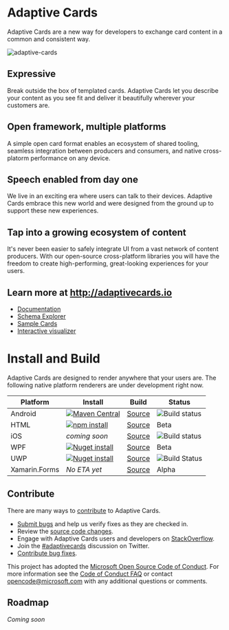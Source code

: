 
# Adaptive Cards
Adaptive Cards are a new way for developers to exchange card content in a common and consistent way.

![adaptive-cards](http://adaptivecards.io/content/overview.jpg)

## Expressive
Break outside the box of templated cards. Adaptive Cards let you describe your content as you see fit and deliver it beautifully wherever your customers are.

## Open framework, multiple platforms
A simple open card format enables an ecosystem of shared tooling, seamless integration between producers and consumers, and native cross-platorm performance on any device.

## Speech enabled from day one
We live in an exciting era where users can talk to their devices. Adaptive Cards embrace this new world and were designed from the ground up to support these new experiences.

## Tap into a growing ecosystem of content
It's never been easier to safely integrate UI from a vast network of content producers. With our open-source cross-platform libraries you will have the freedom to create high-performing, great-looking experiences for your users.

## Learn more at http://adaptivecards.io
* [Documentation](http://adaptivecards.io/documentation/)
* [Schema Explorer](http://adaptivecards.io/explorer/)
* [Sample Cards](http://adaptivecards.io/samples/)
* [Interactive visualizer](http://adaptivecards.io/visualizer/)

# Install and Build

Adaptive Cards are designed to render anywhere that your users are. The following native platform renderers are under development right now.

|Platform|Install|Build|Status|
|---|---|---|---|
| Android | [![Maven Central](https://img.shields.io/maven-central/v/io.adaptivecards/adaptivecards-android-arm.svg)](https://search.maven.org/#search%7Cga%7C1%7Ca%3A%22adaptivecards-android-arm%22) | [Source](https://github.com/Microsoft/AdaptiveCards/tree/master/source/android) | ![Build status](https://img.shields.io/vso/build/Microsoft/8d47e068-03c8-4cdc-aa9b-fc6929290322/17418.svg) |
| HTML | [![npm install](https://img.shields.io/npm/v/microsoft-adaptivecards.svg)](https://www.npmjs.com/package/microsoft-adaptivecards) | [Source](https://github.com/Microsoft/AdaptiveCards/tree/master/source/html)|Beta|
| iOS | *coming soon* |[Source](https://github.com/Microsoft/AdaptiveCards/tree/master/source/ios) | ![Build status](https://img.shields.io/vso/build/Microsoft/8d47e068-03c8-4cdc-aa9b-fc6929290322/16990.svg)|
| WPF | [![Nuget install](https://img.shields.io/nuget/v/Microsoft.AdaptiveCards.svg)](https://www.nuget.org/packages/Microsoft.AdaptiveCards/) | [Source](https://github.com/Microsoft/AdaptiveCards/tree/master/source/dotnet)| Beta |
| UWP | [![Nuget install](https://img.shields.io/nuget/vpre/AdaptiveCards.UWP.Beta.svg)](https://www.nuget.org/packages/AdaptiveCards.UWP.Beta) | [Source](https://github.com/Microsoft/AdaptiveCards/tree/master/source/uwp) | ![Build Status](https://img.shields.io/vso/build/Microsoft/8d47e068-03c8-4cdc-aa9b-fc6929290322/16850.svg) |
| Xamarin.Forms | *No ETA yet* | [Source](https://github.com/Microsoft/AdaptiveCards/tree/master/source/dotnet) | Alpha |

## Contribute

There are many ways to [contribute](https://github.com/Microsoft/AdaptiveCards/blob/master/CONTRIBUTING.md) to Adaptive Cards.
* [Submit bugs](https://github.com/Microsoft/AdaptiveCards/issues) and help us verify fixes as they are checked in.
* Review the [source code changes](https://github.com/Microsoft/AdaptiveCards/pulls).
* Engage with Adaptive Cards users and developers on [StackOverflow](http://stackoverflow.com/questions/tagged/adaptive-cards). 
* Join the [#adaptivecards](http://twitter.com/#!/search/realtime/%23adaptivecards) discussion on Twitter.
* [Contribute bug fixes](https://github.com/Microsoft/AdaptiveCards/blob/master/CONTRIBUTING.md).

This project has adopted the [Microsoft Open Source Code of Conduct](https://opensource.microsoft.com/codeofconduct/). For more information see 
the [Code of Conduct FAQ](https://opensource.microsoft.com/codeofconduct/faq/) or contact [opencode@microsoft.com](mailto:opencode@microsoft.com) with any additional questions or comments.


## Roadmap

*Coming soon*
